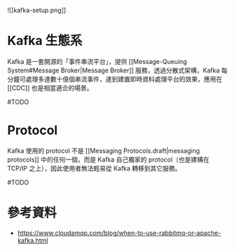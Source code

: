 ![[kafka-setup.png]]

# Kafka 生態系

Kafka 是一套開源的「事件串流平台」，提供 [[Message-Queuing System#Message Broker|Message Broker]] 服務，透過分散式架構，Kafka 每分鐘可處理多達數十億個串流事件，達到建置即時資料處理平台的效果，應用在 [[CDC]] 也是相當適合的場景。

#TODO 

# Protocol

Kafka 使用的 protocol 不是 [[Messaging Protocols.draft|messaging protocols]] 中的任何一個，而是 Kafka 自己獨家的 protocol（也是建構在 TCP/IP 之上），因此使用者無法輕易從 Kafka 轉移到其它服務。

#TODO 

# 參考資料

- <https://www.cloudamqp.com/blog/when-to-use-rabbitmq-or-apache-kafka.html>
